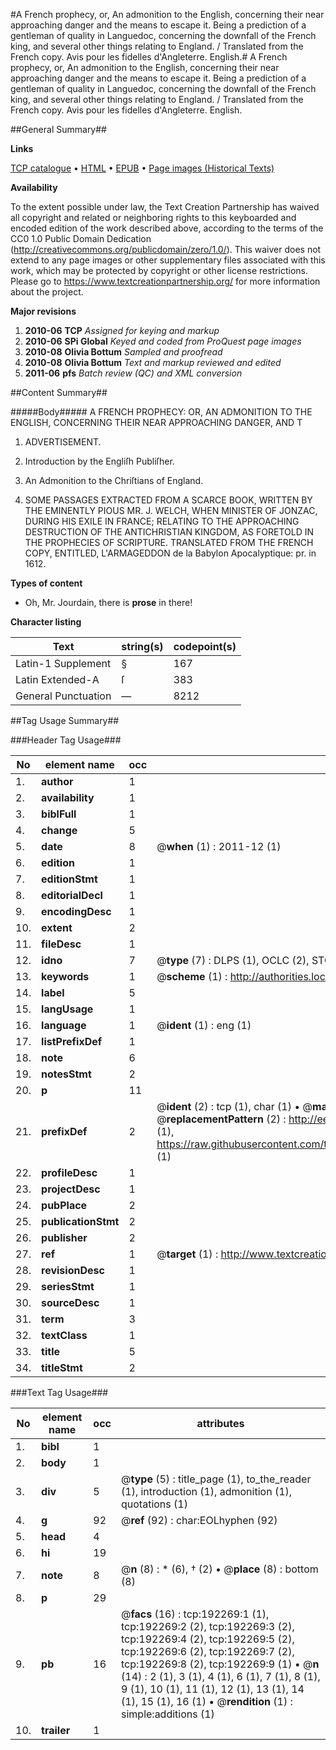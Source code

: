 #A French prophecy, or, An admonition to the English, concerning their near approaching danger and the means to escape it. Being a prediction of a gentleman of quality in Languedoc, concerning the downfall of the French king, and several other things relating to England. / Translated from the French copy. Avis pour les fidelles d'Angleterre. English.#
A French prophecy, or, An admonition to the English, concerning their near approaching danger and the means to escape it. Being a prediction of a gentleman of quality in Languedoc, concerning the downfall of the French king, and several other things relating to England. / Translated from the French copy.
Avis pour les fidelles d'Angleterre. English.

##General Summary##

**Links**

[TCP catalogue](http://www.ota.ox.ac.uk/tcp/)  • 
[HTML](http://tei.it.ox.ac.uk/tcp/Texts-HTML/free/B09/B09165.html)  • 
[EPUB](http://tei.it.ox.ac.uk/tcp/Texts-EPUB/free/B09/B09165.epub) • 
[Page images (Historical Texts)](https://historicaltexts.jisc.ac.uk/eebo-124064187e)

**Availability**

To the extent possible under law, the Text Creation Partnership has waived all copyright and related or neighboring rights to this keyboarded and encoded edition of the work described above, according to the terms of the CC0 1.0 Public Domain Dedication (http://creativecommons.org/publicdomain/zero/1.0/). This waiver does not extend to any page images or other supplementary files associated with this work, which may be protected by copyright or other license restrictions. Please go to https://www.textcreationpartnership.org/ for more information about the project.

**Major revisions**

1. __2010-06__ __TCP__ *Assigned for keying and markup*
1. __2010-06__ __SPi Global__ *Keyed and coded from ProQuest page images*
1. __2010-08__ __Olivia Bottum__ *Sampled and proofread*
1. __2010-08__ __Olivia Bottum__ *Text and markup reviewed and edited*
1. __2011-06__ __pfs__ *Batch review (QC) and XML conversion*

##Content Summary##

#####Body#####
A FRENCH PROPHECY: OR, AN ADMONITION TO THE ENGLISH, CONCERNING THEIR NEAR APPROACHING DANGER, AND T
1. ADVERTISEMENT.

1. Introduction by the Engliſh Publiſher.

1. An Admonition to the Chriſtians of England.

1. SOME PASSAGES EXTRACTED FROM A SCARCE BOOK, WRITTEN BY THE EMINENTLY PIOUS MR. J. WELCH, WHEN MINISTER OF JONZAC, DURING HIS EXILE IN FRANCE; RELATING TO THE APPROACHING DESTRUCTION OF THE ANTICHRISTIAN KINGDOM, AS FORETOLD IN THE PROPHECIES OF SCRIPTURE. TRANSLATED FROM THE FRENCH COPY, ENTITLED, L'ARMAGEDDON de la Babylon Apocalyptique: pr. in 1612.

**Types of content**

  * Oh, Mr. Jourdain, there is **prose** in there!

**Character listing**


|Text|string(s)|codepoint(s)|
|---|---|---|
|Latin-1 Supplement|§|167|
|Latin Extended-A|ſ|383|
|General Punctuation|—|8212|

##Tag Usage Summary##

###Header Tag Usage###

|No|element name|occ|attributes|
|---|---|---|---|
|1.|__author__|1||
|2.|__availability__|1||
|3.|__biblFull__|1||
|4.|__change__|5||
|5.|__date__|8| @__when__ (1) : 2011-12 (1)|
|6.|__edition__|1||
|7.|__editionStmt__|1||
|8.|__editorialDecl__|1||
|9.|__encodingDesc__|1||
|10.|__extent__|2||
|11.|__fileDesc__|1||
|12.|__idno__|7| @__type__ (7) : DLPS (1), OCLC (2), STC (2), EEBO-CITATION (1), VID (1)|
|13.|__keywords__|1| @__scheme__ (1) : http://authorities.loc.gov/ (1)|
|14.|__label__|5||
|15.|__langUsage__|1||
|16.|__language__|1| @__ident__ (1) : eng (1)|
|17.|__listPrefixDef__|1||
|18.|__note__|6||
|19.|__notesStmt__|2||
|20.|__p__|11||
|21.|__prefixDef__|2| @__ident__ (2) : tcp (1), char (1)  •  @__matchPattern__ (2) : ([0-9\-]+):([0-9IVX]+) (1), (.+) (1)  •  @__replacementPattern__ (2) : http://eebo.chadwyck.com/downloadtiff?vid=$1&page=$2 (1), https://raw.githubusercontent.com/textcreationpartnership/Texts/master/tcpchars.xml#$1 (1)|
|22.|__profileDesc__|1||
|23.|__projectDesc__|1||
|24.|__pubPlace__|2||
|25.|__publicationStmt__|2||
|26.|__publisher__|2||
|27.|__ref__|1| @__target__ (1) : http://www.textcreationpartnership.org/docs/. (1)|
|28.|__revisionDesc__|1||
|29.|__seriesStmt__|1||
|30.|__sourceDesc__|1||
|31.|__term__|3||
|32.|__textClass__|1||
|33.|__title__|5||
|34.|__titleStmt__|2||


###Text Tag Usage###

|No|element name|occ|attributes|
|---|---|---|---|
|1.|__bibl__|1||
|2.|__body__|1||
|3.|__div__|5| @__type__ (5) : title_page (1), to_the_reader (1), introduction (1), admonition (1), quotations (1)|
|4.|__g__|92| @__ref__ (92) : char:EOLhyphen (92)|
|5.|__head__|4||
|6.|__hi__|19||
|7.|__note__|8| @__n__ (8) : * (6), † (2)  •  @__place__ (8) : bottom (8)|
|8.|__p__|29||
|9.|__pb__|16| @__facs__ (16) : tcp:192269:1 (1), tcp:192269:2 (2), tcp:192269:3 (2), tcp:192269:4 (2), tcp:192269:5 (2), tcp:192269:6 (2), tcp:192269:7 (2), tcp:192269:8 (2), tcp:192269:9 (1)  •  @__n__ (14) : 2 (1), 3 (1), 4 (1), 6 (1), 7 (1), 8 (1), 9 (1), 10 (1), 11 (1), 12 (1), 13 (1), 14 (1), 15 (1), 16 (1)  •  @__rendition__ (1) : simple:additions (1)|
|10.|__trailer__|1||
